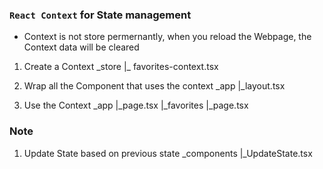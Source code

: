 ### `React Context` for State management

-  Context is not store permernantly, when you reload the Webpage, the Context data will be cleared

1. Create a Context
   \_store
   |\_ favorites-context.tsx

2. Wrap all the Component that uses the context
   \_app
   |\_layout.tsx

3. Use the Context
   \_app
   |\_page.tsx
   |\_favorites
   |\_page.tsx

### Note

1. Update State based on previous state
   \_components
   |\_UpdateState.tsx
